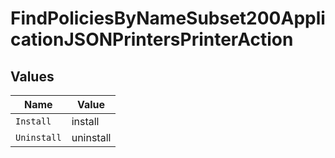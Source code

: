 # FindPoliciesByNameSubset200ApplicationJSONPrintersPrinterAction


## Values

| Name        | Value       |
| ----------- | ----------- |
| `Install`   | install     |
| `Uninstall` | uninstall   |